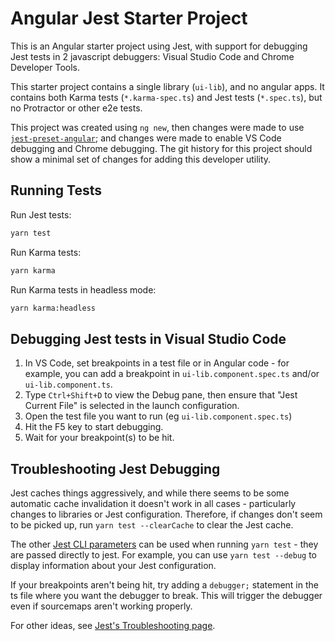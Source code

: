 # Angular Jest Starter Project

This is an Angular starter project using Jest, with support for debugging Jest tests in 2 javascript debuggers: Visual Studio Code and Chrome Developer Tools.

This starter project contains a single library (`ui-lib`), and no angular apps. It contains both Karma tests (`*.karma-spec.ts`) and Jest tests (`*.spec.ts`), but no
Protractor or other e2e tests.

This project was created using `ng new`, then changes were made to use [`jest-preset-angular`](https://github.com/thymikee/jest-preset-angular); and changes were made to enable VS Code debugging and Chrome debugging. The git history for this project should show a minimal set of changes for adding this developer utility.

## Running Tests

Run Jest tests:

```sh
yarn test
```

Run Karma tests:

```sh
yarn karma
```

Run Karma tests in headless mode:

```sh
yarn karma:headless
```

## Debugging Jest tests in Visual Studio Code

1. In VS Code, set breakpoints in a test file or in Angular code - for example, you can add a breakpoint in `ui-lib.component.spec.ts` and/or `ui-lib.component.ts`.
2. Type `Ctrl+Shift+D` to view the Debug pane, then ensure that "Jest Current File" is selected in the launch configuration.
3. Open the test file you want to run (eg `ui-lib.component.spec.ts`)
3. Hit the F5 key to start debugging.
4. Wait for your breakpoint(s) to be hit.

## Troubleshooting Jest Debugging

Jest caches things aggressively, and while there seems to be some automatic cache invalidation it doesn't work in all cases - particularly changes to libraries or Jest configuration. Therefore, if changes don't seem to be picked up, run `yarn test --clearCache` to clear the Jest cache.

The other [Jest CLI parameters](https://jestjs.io/docs/en/cli.html) can be used when running `yarn test` - they are passed directly to jest. For example, you can use `yarn test --debug` to display information about your Jest configuration.

If your breakpoints aren't being hit, try adding a `debugger;` statement in the ts file where you want the debugger to break. This will trigger the debugger even if sourcemaps aren't working properly.

For other ideas, see [Jest's Troubleshooting page](https://jestjs.io/docs/en/22.0/troubleshooting).
